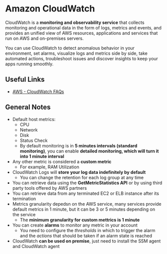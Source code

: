 # Amazon CloudWatch
CloudWatch is a **monitoring and observability service** that collects monitoring and operational data in the form of logs, metrics and events, and provides an unified view of AWS resources, applications and services that run on AWS and on-premises servers.

You can use CloudWatch to detect anomalous behavior in your environment, set alarms, visualize logs and metrics side by side, take automated actions, troubleshoot issues and discover insights to keep your apps running smoothly.

## Useful Links
- [AWS - CloudWatch FAQs](https://aws.amazon.com/cloudwatch/faqs/)

## General Notes
- Default host metrics:
    - CPU
    - Network
    - Disk
    - Status Check
    - By default monitoring is in **5 minutes intervals (standard monitoring)**, you can enable **detailed monitoring, which will turn it into 1 minute interval**
- Any other metric is considered a **custom metric**
    - For example, RAM Utilization
- CloudWatch Logs will **store your log data indefinitely by default**
    - You can change the retention for each log group at any time
- You can retrieve data using the **GetMetricStatistics API** or by using third party tools offered by AWS partners
- You can retrieve data from any terminated EC2 or ELB instance after its termination
- Metrics granularity depedsn on the AWS service, many services provide default metrics in 1 minute, but it can be 3 or 5 minutes depending on the service
    - The **minimum granularity for custom mettrics is 1 minute**
- You can create **alarms** to monitor any metric in your account
    - You need to configure the *thresholds* in which to trigger the alarm and the *actions* that should be taken if an alarm state is reached
- CloudWatch **can be used on premise**, just need to install the SSM agent and CloudWatch agent